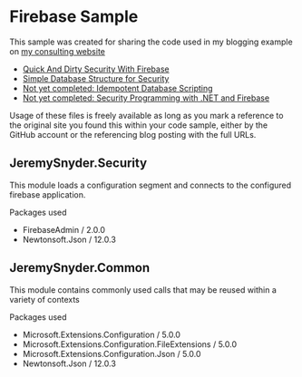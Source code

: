    # Firebase Sample
   
   This sample was created for sharing the code used in my blogging example on [my consulting website](https://JeremySnyder.Consulting)
   * [Quick And Dirty Security With Firebase](https://jeremysnyder.consulting/technology/quick-and-dirty-security-with-firebase)
   * [Simple Database Structure for Security](https://jeremysnyder.consulting/technology/simple-database-structure-for-security)
   * [Not yet completed: Idempotent Database Scripting](https://jeremysnyder.consulting/technology)
   * [Not yet completed: Security Programming with .NET and Firebase](https://jeremysnyder.consulting/technology)
   
   Usage of these files is freely available as long as you mark a reference to the original site you found this within your code sample, either by the GitHub account or the referencing blog posting with the full URLs.
   
   ## JeremySnyder.Security
   This module loads a configuration segment and connects to the configured firebase application.

   Packages used
   * FirebaseAdmin / 2.0.0
   * Newtonsoft.Json / 12.0.3

   
   ## JeremySnyder.Common
   This module contains commonly used calls that may be reused within a variety of contexts
   
   Packages used
   * Microsoft.Extensions.Configuration / 5.0.0
   * Microsoft.Extensions.Configuration.FileExtensions / 5.0.0
   * Microsoft.Extensions.Configuration.Json / 5.0.0
   * Newtonsoft.Json / 12.0.3
   